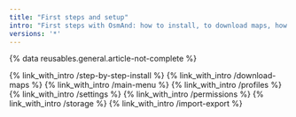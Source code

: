 ```yaml
---
title: "First steps and setup"
intro: "First steps with OsmAnd: how to install, to download maps, how to make initial setup or how to copy settings from another device. This section also explains key OsmAnd topics such as Profiles, Main menu and Settings."
versions: '*'
---
```

{% data reusables.general.article-not-complete %}

{% link_with_intro /step-by-step-install %}
{% link_with_intro /download-maps %}
{% link_with_intro /main-menu %}
{% link_with_intro /profiles %}
{% link_with_intro /settings %}
{% link_with_intro /permissions %}
{% link_with_intro /storage %}
{% link_with_intro /import-export %}




